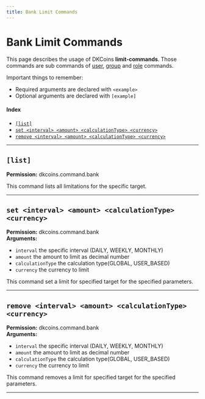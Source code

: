 ```yaml
---
title: Bank Limit Commands
---
```


# Bank Limit Commands

This page describes the usage of DKCoins **limit-commands**. Those commands are sub commands of [user](bank-commands.md),
[group](bank-member-commands.md) and [role](bank-role-commands.md) commands.

Important things to remember:

* Required arguments are declared with ```<example>```
* Optional arguments are declared with ```[example]```

#### Index

* [```[list]```](#list)
* [```set <interval> <amount> <calculationType> <currency>```](#set-interval-amount-calculationtype-currency)
* [```remove <interval> <amount> <calculationType> <currency>```](#bank)

***

## **```[list]```**

**Permission:** dkcoins.command.bank<br/>

This command lists all limitations for the specific target.

***

## **```set <interval> <amount> <calculationType> <currency>```**

**Permission:** dkcoins.command.bank<br/>
**Arguments:**
* `interval` the specific interval (DAILY, WEEKLY, MONTHLY)
* `amount` the amount to limit as decimal number
* `calculationType` the calculation type(GLOBAL, USER_BASED)
* `currency` the currency to limit

This command set a limit for specified target for the specified parameters.

***

## **```remove <interval> <amount> <calculationType> <currency>```**

**Permission:** dkcoins.command.bank<br/>
**Arguments:**
* `interval` the specific interval (DAILY, WEEKLY, MONTHLY)
* `amount` the amount to limit as decimal number
* `calculationType` the calculation type(GLOBAL, USER_BASED)
* `currency` the currency to limit

This command removes a limit for specified target for the specified parameters.

***